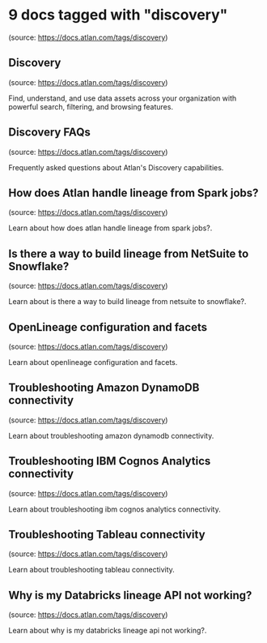 # 9 docs tagged with "discovery"
(source: https://docs.atlan.com/tags/discovery)



## Discovery
(source: https://docs.atlan.com/tags/discovery)

Find, understand, and use data assets across your organization with powerful search, filtering, and browsing features.



## Discovery FAQs
(source: https://docs.atlan.com/tags/discovery)

Frequently asked questions about Atlan's Discovery capabilities.



## How does Atlan handle lineage from Spark jobs?
(source: https://docs.atlan.com/tags/discovery)

Learn about how does atlan handle lineage from spark jobs?.



## Is there a way to build lineage from NetSuite to Snowflake?
(source: https://docs.atlan.com/tags/discovery)

Learn about is there a way to build lineage from netsuite to snowflake?.



## OpenLineage configuration and facets
(source: https://docs.atlan.com/tags/discovery)

Learn about openlineage configuration and facets.



## Troubleshooting Amazon DynamoDB connectivity
(source: https://docs.atlan.com/tags/discovery)

Learn about troubleshooting amazon dynamodb connectivity.



## Troubleshooting IBM Cognos Analytics connectivity
(source: https://docs.atlan.com/tags/discovery)

Learn about troubleshooting ibm cognos analytics connectivity.



## Troubleshooting Tableau connectivity
(source: https://docs.atlan.com/tags/discovery)

Learn about troubleshooting tableau connectivity.



## Why is my Databricks lineage API not working?
(source: https://docs.atlan.com/tags/discovery)

Learn about why is my databricks lineage api not working?.
